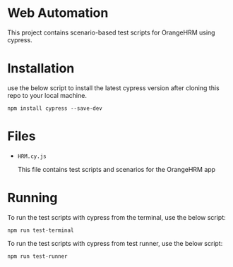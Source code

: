 
# Web Automation

This project contains scenario-based test scripts for OrangeHRM using cypress.

# Installation
use the below script to install the latest cypress version after cloning this repo to your local machine.

`npm install cypress --save-dev`

# Files

- `HRM.cy.js`

  This file contains test scripts and scenarios for the OrangeHRM app


# Running

To run the test scripts with cypress from the terminal, use the below script:

`npm run test-terminal`

To run the test scripts with cypress from test runner, use the below script:

`npm run test-runner`

